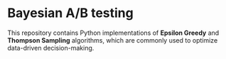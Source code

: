 # Bayesian A/B testing

This repository contains Python implementations of **Epsilon Greedy** and **Thompson Sampling** algorithms, which are commonly used to optimize data-driven decision-making.